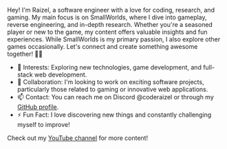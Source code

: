 Hey! I'm Raizel, a software engineer with a love for coding, research, and gaming. My main focus is on SmallWorlds, where I dive into gameplay, reverse engineering, and in-depth research. Whether you're a seasoned player or new to the game, my content offers valuable insights and fun experiences. While SmallWorlds is my primary passion, I also explore other games occasionally. Let's connect and create something awesome together! 👩‍💻

- 👀 Interests: Exploring new technologies, game development, and full-stack web development.
- 💞️ Collaboration: I'm looking to work on exciting software projects, particularly those related to gaming or innovative web applications.
- 📫 Contact: You can reach me on Discord @coderaizel or through my [GitHub profile](https://github.com/coderaizel).
- ⚡ Fun Fact: I love discovering new things and constantly challenging myself to improve!

Check out my [YouTube channel](https://www.youtube.com/channel/UC_kOxyoz3O8mwDqrMBKwUEw) for more content!
